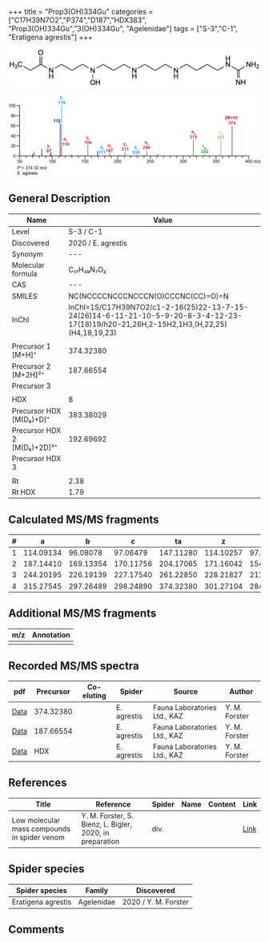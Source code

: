 +++
title = "Prop3(OH)334Gu"
categories = ["C17H39N7O2","P374","D187","HDX383",
"Prop3(OH)334Gu","3(OH)334Gu",
"Agelenidae"]
tags = ["S-3","C-1",
"Eratigena agrestis"]
+++

![](/img/Prop3(OH)334Gu.png)

![](/img_MSMS/374_Prop3(OH)334Gu_Ea.png?classes=border)

## General Description

| Name                       | Value              |
|----------------------------|--------------------|
| Level                      | S-3 / C-1          |
| Discovered                 | 2020 / E. agrestis |
| Synonym                    | ---                |
| Molecular formula          | C₁₇H₃₉N₇O₂                   |
| CAS                        | ---                |
| SMILES | NC(NCCCCNCCCNCCCN(O)CCCNC(CC)=O)=N  |
| InChI  | InChI=1S/C17H39N7O2/c1-2-16(25)22-13-7-15-24(26)14-6-11-21-10-5-9-20-8-3-4-12-23-17(18)19/h20-21,26H,2-15H2,1H3,(H,22,25)(H4,18,19,23)  |
|                            |                    |
| Precursor 1 [M+H]⁺       | 374.32380      |
| Precursor 2 [M+2H]²⁺        | 187.66554       |
| Precursor 3                |                    |
|                            |                    |
| HDX                        | 8                   |
| Precursor HDX   [M(D₈)+D]⁺   | 383.38029                   |
| Precursor HDX 2 [M(D₈)+2D]²⁺ | 192.69692                   |
| Precursor HDX 3            |                    |
|                            |                    |
| Rt                         | 2.38                   |
| Rt HDX                     | 1.79                   |

## Calculated MS/MS fragments

| # | a         | b         | c         | ta        | z         | y         | tz        |
|---|-----------|-----------|-----------|-----------|-----------|-----------|-----------|
| 1 | 114.09134 | 96.08078 | 97.06479 | 147.11280 | 114.10257 | 97.07602 | 131.12912 |
| 2 | 187.14410 | 169.13354 | 170.11756 | 204.17065 | 171.16042 | 154.13387 | 188.18697 |
| 3 | 244.20195 | 226.19139 | 227.17540 | 261.22850 | 228.21827 | 211.19172 | 261.23974 |
| 4 | 315.27545 | 297.26489 | 298.24890 | 374.32380 | 301.27104 | 284.24449 | 318.29759 |


## Additional MS/MS fragments

| m/z | Annotation |
|-----|------------|
|     |            |

## Recorded MS/MS spectra

| pdf                                             | Precursor | Co-eluting | Spider      | Source                       | Author        |
|-------------------------------------------------|-----------|------------|-------------|------------------------------|---------------|
| [Data](/pdf/E-agrestis/374_Prop3(OH)334Gu_Ea.pdf)   | 374.32380 |            | E. agrestis | Fauna Laboratories Ltd., KAZ | Y. M. Forster |
| [Data](/pdf/E-agrestis/374_Prop3(OH)334Gu_Ea_2.pdf)   | 187.66554 |            | E. agrestis | Fauna Laboratories Ltd., KAZ | Y. M. Forster |
| [Data](/pdf/E-agrestis/374_Prop3(OH)334Gu_Ea_HDX.pdf)   | HDX |            | E. agrestis | Fauna Laboratories Ltd., KAZ | Y. M. Forster |


## References

| Title | Reference | Spider | Name | Content | Link |
|-------|-----------|--------|------|---------|------|
| Low molecular mass compounds in spider venom      | Y. M. Forster, S. Bienz, L. Bigler, 2020, in preparation          | div.       |   |   | [Link](unknown) |

## Spider species

| Spider species     | Family     | Discovered           |
|--------------------|------------|----------------------|
| Eratigena agrestis | Agelenidae | 2020 / Y. M. Forster |

## Comments